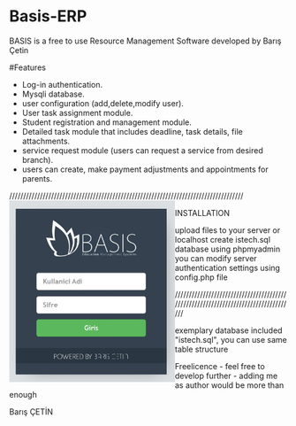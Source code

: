 # Basis-ERP

BASIS is a free to use Resource Management Software developed by Barış Çetin

#Features

 - Log-in authentication.
 - Mysqli database.
 - user configuration (add,delete,modify user).
 - User task assignment module.
 - Student registration and management module.
 - Detailed task module that includes deadline, task details, file attachments.
 - service request module (users can request a service from desired branch).
 - users can create, make payment adjustments and appointments for parents.

////////////////////////////////////////////////////////////////////////////////////
<img src="screenshots/login.jpg" alt="Alt text" title="Optional title" style="display: inline-block;float:left; margin: 0 auto; max-width: 300px">

INSTALLATION

upload files to your server or localhost
create istech.sql database using phpmyadmin
you can modify server authentication settings using config.php file

///////////////////////////////////////////////////////////////////////////////////

exemplary database included "istech.sql", you can use same table structure

Freelicence - feel free to develop further - adding me as author would be more than enough


Barış ÇETİN
